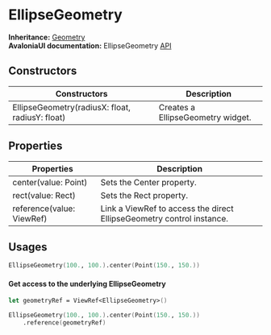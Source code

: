 # EllipseGeometry

**Inheritance:** [Geometry](geometry.md)\
**AvaloniaUI documentation:** EllipseGeometry [API](https://reference.avaloniaui.net/api/Avalonia.Media/EllipseGeometry/)

## Constructors

| Constructors                                    | Description                       |
| ----------------------------------------------- | --------------------------------- |
| EllipseGeometry(radiusX: float, radiusY: float) | Creates a EllipseGeometry widget. |

## Properties

| Properties                | Description                                                           |
| ------------------------- | --------------------------------------------------------------------- |
| center(value: Point)      | Sets the Center property.                                             |
| rect(value: Rect)         | Sets the Rect property.                                               |
| reference(value: ViewRef) | Link a ViewRef to access the direct EllipseGeometry control instance. |

## Usages

```fsharp
EllipseGeometry(100., 100.).center(Point(150., 150.))
```

#### Get access to the underlying EllipseGeometry

```fsharp
let geometryRef = ViewRef<EllipseGeometry>()

EllipseGeometry(100., 100.).center(Point(150., 150.))
    .reference(geometryRef)
```

